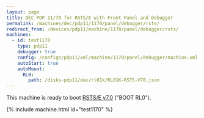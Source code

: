 ```yaml
---
layout: page
title: DEC PDP-11/70 for RSTS/E with Front Panel and Debugger
permalink: /machines/dec/pdp11/1170/panel/debugger/rsts/
redirect_from: /devices/pdp11/machine/1170/panel/debugger/rsts/
machines:
  - id: test1170
    type: pdp11
    debugger: true
    config: /configs/pdp11/xml/machine/1170/panel/debugger/machine.xml
    autoStart: true
    autoMount:
      RL0:
        path: /disks-pdp11/dec/rl01k/RL01K-RSTS-V70.json
---
```


This machine is ready to boot [RSTS/E v7.0](/disks/dec/rl01k/rstsv70/) ("BOOT RL0").

{% include machine.html id="test1170" %}
